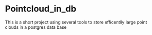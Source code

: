 Pointcloud_in_db
================

This is a short project using several tools to store efficentlly large point clouds in a postgres data base
